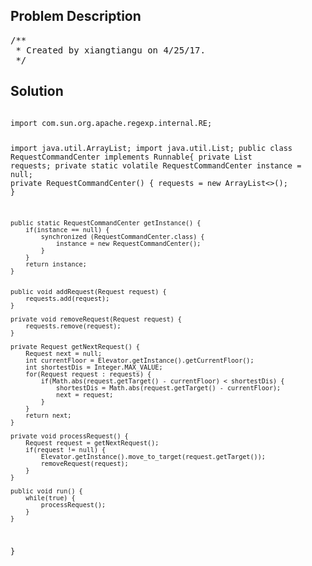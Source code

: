 <!--
<style>
  body { font-family: Arial, sans-serif; }
  .container { max-width: 100%; margin: auto; padding: 20px; }
  .comment-block { background-color: #f9f9f9; padding: 10px; border-left: 5px solid #ccc; max-width: 50%; margin: auto; word-wrap: break-word; white-space: pre-wrap; }
  .code-block { background-color: #f4f4f4; padding: 10px; border: 1px solid #ddd; }
</style>
-->

<div class='container'>
<h2>Problem Description</h2>
<div class='comment-block'>
<pre>
/**
 * Created by xiangtiangu on 4/25/17.
 */
</pre>
</div>

<h2>Solution</h2>
<div class='code-block'>
<pre><code class='language-java'>
import com.sun.org.apache.regexp.internal.RE;

import java.util.ArrayList;
import java.util.List;
public class RequestCommandCenter implements Runnable{
    private List<Request> requests;
    private static volatile RequestCommandCenter instance = null;
    private RequestCommandCenter() {
        requests = new ArrayList<>();
    }

    public static RequestCommandCenter getInstance() {
        if(instance == null) {
            synchronized (RequestCommandCenter.class) {
                instance = new RequestCommandCenter();
            }
        }
        return instance;
    }


    public void addRequest(Request request) {
        requests.add(request);
    }

    private void removeRequest(Request request) {
        requests.remove(request);
    }

    private Request getNextRequest() {
        Request next = null;
        int currentFloor = Elevator.getInstance().getCurrentFloor();
        int shortestDis = Integer.MAX_VALUE;
        for(Request request : requests) {
            if(Math.abs(request.getTarget() - currentFloor) < shortestDis) {
                shortestDis = Math.abs(request.getTarget() - currentFloor);
                next = request;
            }
        }
        return next;
    }

    private void processRequest() {
        Request request = getNextRequest();
        if(request != null) {
            Elevator.getInstance().move_to_target(request.getTarget());
            removeRequest(request);
        }
    }

    public void run() {
        while(true) {
            processRequest();
        }
    }
}
</code></pre>
</div>
</div>
